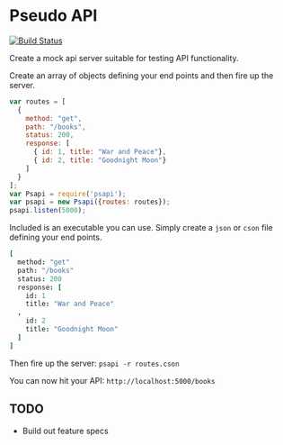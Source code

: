 # Pseudo API

[![Build Status](https://travis-ci.org/Originate/psapi.svg?branch=master)](https://travis-ci.org/Originate/psapi)

Create a mock api server suitable for testing API functionality.

Create an array of objects defining your end points and then fire up the server.

```javascript
var routes = [
  {
    method: "get",
    path: "/books",
    status: 200,
    response: [
      { id: 1, title: "War and Peace"},
      { id: 2, title: "Goodnight Moon"}
    ]
  }
];
var Psapi = require('psapi');
var psapi = new Psapi({routes: routes});
psapi.listen(5000);
```

Included is an executable you can use.
Simply create a `json` or `cson` file defining your end points.

```cson
[
  method: "get"
  path: "/books"
  status: 200
  response: [
    id: 1
    title: "War and Peace"
  ,
    id: 2
    title: "Goodnight Moon"
  ]
]
```

Then fire up the server:
`psapi -r routes.cson`

You can now hit your API:
`http://localhost:5000/books`

## TODO

* Build out feature specs


